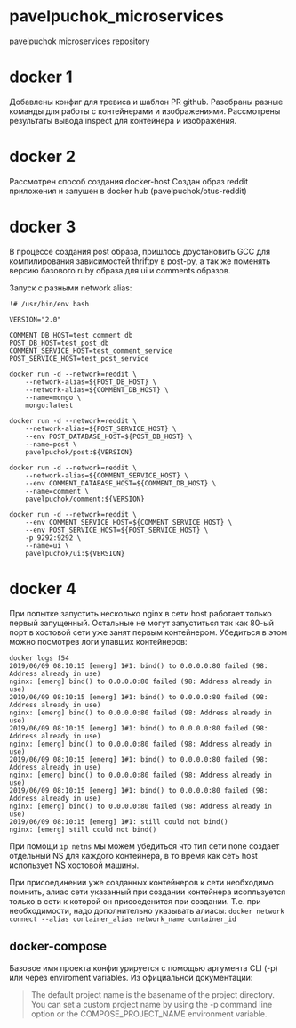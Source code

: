 # pavelpuchok_microservices
pavelpuchok microservices repository

# docker 1
Добавлены конфиг для тревиса и шаблон PR github.
Разобраны разные команды для работы с контейнерами и изображениями.
Рассмотрены результаты вывода inspect для контейнера и изображения.

# docker 2
Рассмотрен способ создания docker-host
Создан образ reddit приложения и запушен в docker hub (pavelpuchok/otus-reddit)

# docker 3
В процессе создания post образа, пришлось доустановить GCC для компилирования зависимостей thriftpy в post-py, а так же поменять версию базового ruby образа для ui и comments образов.

Запуск с разными network alias:
```
!# /usr/bin/env bash

VERSION="2.0"

COMMENT_DB_HOST=test_comment_db
POST_DB_HOST=test_post_db
COMMENT_SERVICE_HOST=test_comment_service
POST_SERVICE_HOST=test_post_service

docker run -d --network=reddit \
    --network-alias=${POST_DB_HOST} \
    --network-alias=${COMMENT_DB_HOST} \
    --name=mongo \
    mongo:latest

docker run -d --network=reddit \
    --network-alias=${POST_SERVICE_HOST} \
    --env POST_DATABASE_HOST=${POST_DB_HOST} \
    --name=post \
    pavelpuchok/post:${VERSION}

docker run -d --network=reddit \
    --network-alias=${COMMENT_SERVICE_HOST} \
    --env COMMENT_DATABASE_HOST=${COMMENT_DB_HOST} \
    --name=comment \
    pavelpuchok/comment:${VERSION}

docker run -d --network=reddit \
    --env COMMENT_SERVICE_HOST=${COMMENT_SERVICE_HOST} \
    --env POST_SERVICE_HOST=${POST_SERVICE_HOST} \
    -p 9292:9292 \
    --name=ui \
    pavelpuchok/ui:${VERSION}
```

# docker 4
При попытке запустить несколько nginx в сети host работает только первый запущенный. Остальные не могут запуститься так как 80-ый порт в хостовой сети уже занят первым контейнером. Убедиться в этом можно посмотрев логи упавших контейнеров:

```
docker logs f54
2019/06/09 08:10:15 [emerg] 1#1: bind() to 0.0.0.0:80 failed (98: Address already in use)
nginx: [emerg] bind() to 0.0.0.0:80 failed (98: Address already in use)
2019/06/09 08:10:15 [emerg] 1#1: bind() to 0.0.0.0:80 failed (98: Address already in use)
nginx: [emerg] bind() to 0.0.0.0:80 failed (98: Address already in use)
2019/06/09 08:10:15 [emerg] 1#1: bind() to 0.0.0.0:80 failed (98: Address already in use)
nginx: [emerg] bind() to 0.0.0.0:80 failed (98: Address already in use)
2019/06/09 08:10:15 [emerg] 1#1: bind() to 0.0.0.0:80 failed (98: Address already in use)
nginx: [emerg] bind() to 0.0.0.0:80 failed (98: Address already in use)
2019/06/09 08:10:15 [emerg] 1#1: bind() to 0.0.0.0:80 failed (98: Address already in use)
nginx: [emerg] bind() to 0.0.0.0:80 failed (98: Address already in use)
2019/06/09 08:10:15 [emerg] 1#1: still could not bind()
nginx: [emerg] still could not bind()
```

При помощи ``ip netns`` мы можем убедиться что тип сети none создает отдельный NS для каждого контейнера, в то время как сеть host использует NS хостовой машины.

При присоединении уже созданных контейнеров к сети необходимо помнить, алиас сети указанный при создании контейнера исопльзуется только в сети к которой он присоеденится при создании. Т.е. при необходимости, надо дополнительно указывать алиасы: ``docker network connect --alias container_alias network_name container_id``

## docker-compose
Базовое имя проекта конфигурируется с помощью аргумента CLI (-p) или через enviroment variables. Из официальной документации:
> The default project name is the basename of the project directory. You can set a custom project name by using the -p command line option or the COMPOSE_PROJECT_NAME environment variable.
